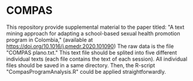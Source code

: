 # COMPAS
This repository provide supplemental material to the paper titled: "A text mining approach for adapting a school-based sexual health promotion program in Colombia," (available at https://doi.org/10.1016/j.pmedr.2020.101090)
The raw data is the file "COMPAS plano.txt." This text file should be splited into five different individual texts (each file contains the text of each session). 
All individual files should be saved in a same directory. Then, the R-script "CompasProgramAnalysis.R" could be applied straightforwardly.
